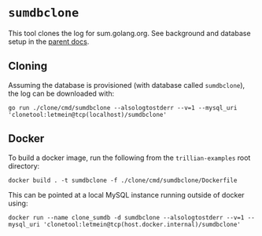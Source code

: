 # `sumdbclone`

This tool clones the log for sum.golang.org.
See background and database setup in the [parent docs](../../README.md).

## Cloning

Assuming the database is provisioned (with database called `sumdbclone`), the log can be downloaded with:

```
go run ./clone/cmd/sumdbclone --alsologtostderr --v=1 --mysql_uri 'clonetool:letmein@tcp(localhost)/sumdbclone'
```

## Docker

To build a docker image, run the following from the `trillian-examples` root directory:

```
docker build . -t sumdbclone -f ./clone/cmd/sumdbclone/Dockerfile
```

This can be pointed at a local MySQL instance running outside of docker using:

```
docker run --name clone_sumdb -d sumdbclone --alsologtostderr --v=1 --mysql_uri 'clonetool:letmein@tcp(host.docker.internal)/sumdbclone'
```
